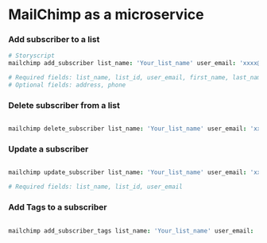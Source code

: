 # MailChimp  as a microservice

### Add subscriber to a list

```coffee
# Storyscript
mailchimp add_subscriber list_name: 'Your_list_name' user_email: 'xxxx@gmail.com' first_name: 'John' last_name: 'Doe' status: 'subscribed/unsubscribed' address: 'user_address' phone: '+1xxxx' API_KEY: 'Mailchimp API key' USERNAME: 'Mailchimp Username'

# Required fields: list_name, list_id, user_email, first_name, last_name, status, API_Key, USERNAME
# Optional fields: address, phone

```

### Delete subscriber from a list
```coffee

mailchimp delete_subscriber list_name: 'Your_list_name' user_email: 'xxxx@gmail.com' API_KEY: 'Mailchimp API key' USERNAME: 'Mailchimp Username'

```
### Update a subscriber

```coffee

mailchimp update_subscriber list_name: 'Your_list_name' user_email: 'xxxx@gmail.com' first_name: 'John' last_name: 'Doe' status: 'subscribed/unsubscribed' new_email: 'xyz@gmail.com' address: 'user_address' phone: '+1xxxx' API_KEY: 'Mailchimp API key' USERNAME: 'Mailchimp Username'

# Required fields: list_name, list_id, user_email

```

### Add Tags to a subscriber

```coffee

mailchimp add_subscriber_tags list_name: 'Your_list_name' user_email: 'xxxx@gmail.com' tags: 'tag1, tag2..' API_KEY: 'Mailchimp API key' USERNAME: 'Mailchimp Username'

```